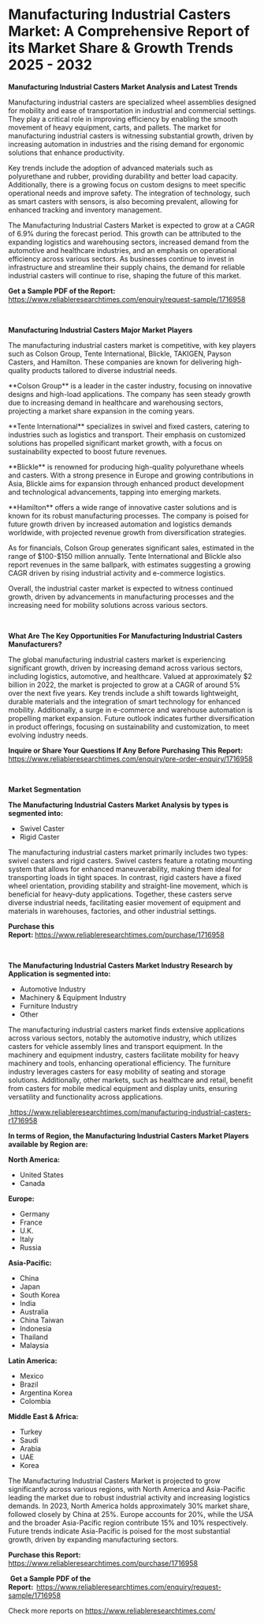 <p><h1>Manufacturing Industrial Casters Market: A Comprehensive Report of its Market Share & Growth Trends 2025 - 2032</h1></p><p><strong>Manufacturing Industrial Casters Market Analysis and Latest Trends</strong></p>
<p><p>Manufacturing industrial casters are specialized wheel assemblies designed for mobility and ease of transportation in industrial and commercial settings. They play a critical role in improving efficiency by enabling the smooth movement of heavy equipment, carts, and pallets. The market for manufacturing industrial casters is witnessing substantial growth, driven by increasing automation in industries and the rising demand for ergonomic solutions that enhance productivity.</p><p>Key trends include the adoption of advanced materials such as polyurethane and rubber, providing durability and better load capacity. Additionally, there is a growing focus on custom designs to meet specific operational needs and improve safety. The integration of technology, such as smart casters with sensors, is also becoming prevalent, allowing for enhanced tracking and inventory management.</p><p>The Manufacturing Industrial Casters Market is expected to grow at a CAGR of 6.9% during the forecast period. This growth can be attributed to the expanding logistics and warehousing sectors, increased demand from the automotive and healthcare industries, and an emphasis on operational efficiency across various sectors. As businesses continue to invest in infrastructure and streamline their supply chains, the demand for reliable industrial casters will continue to rise, shaping the future of this market.</p></p>
<p><strong>Get a Sample PDF of the Report:&nbsp;</strong> <a href="https://www.reliableresearchtimes.com/enquiry/request-sample/1716958?utm_campaign=2891&utm_medium=2&utm_source=Github&utm_content=ia&utm_term=25032025&utm_id=manufacturing-industrial-casters">https://www.reliableresearchtimes.com/enquiry/request-sample/1716958</a></p>
<p>&nbsp;</p>
<p><strong>Manufacturing Industrial Casters Major Market Players</strong></p>
<p><p>The manufacturing industrial casters market is competitive, with key players such as Colson Group, Tente International, Blickle, TAKIGEN, Payson Casters, and Hamilton. These companies are known for delivering high-quality products tailored to diverse industrial needs.</p><p>**Colson Group** is a leader in the caster industry, focusing on innovative designs and high-load applications. The company has seen steady growth due to increasing demand in healthcare and warehousing sectors, projecting a market share expansion in the coming years.</p><p>**Tente International** specializes in swivel and fixed casters, catering to industries such as logistics and transport. Their emphasis on customized solutions has propelled significant market growth, with a focus on sustainability expected to boost future revenues.</p><p>**Blickle** is renowned for producing high-quality polyurethane wheels and casters. With a strong presence in Europe and growing contributions in Asia, Blickle aims for expansion through enhanced product development and technological advancements, tapping into emerging markets.</p><p>**Hamilton** offers a wide range of innovative caster solutions and is known for its robust manufacturing processes. The company is poised for future growth driven by increased automation and logistics demands worldwide, with projected revenue growth from diversification strategies.</p><p>As for financials, Colson Group generates significant sales, estimated in the range of $100-$150 million annually. Tente International and Blickle also report revenues in the same ballpark, with estimates suggesting a growing CAGR driven by rising industrial activity and e-commerce logistics.</p><p>Overall, the industrial caster market is expected to witness continued growth, driven by advancements in manufacturing processes and the increasing need for mobility solutions across various sectors.</p></p>
<p>&nbsp;</p>
<p><strong>What Are The Key Opportunities For Manufacturing Industrial Casters Manufacturers?</strong></p>
<p><p>The global manufacturing industrial casters market is experiencing significant growth, driven by increasing demand across various sectors, including logistics, automotive, and healthcare. Valued at approximately $2 billion in 2022, the market is projected to grow at a CAGR of around 5% over the next five years. Key trends include a shift towards lightweight, durable materials and the integration of smart technology for enhanced mobility. Additionally, a surge in e-commerce and warehouse automation is propelling market expansion. Future outlook indicates further diversification in product offerings, focusing on sustainability and customization, to meet evolving industry needs.</p></p>
<p><strong>Inquire or Share Your Questions If Any Before Purchasing This Report:</strong> <a href="https://www.reliableresearchtimes.com/enquiry/pre-order-enquiry/1716958?utm_campaign=2891&utm_medium=2&utm_source=Github&utm_content=ia&utm_term=25032025&utm_id=manufacturing-industrial-casters">https://www.reliableresearchtimes.com/enquiry/pre-order-enquiry/1716958</a></p>
<p>&nbsp;</p>
<p><strong>Market Segmentation</strong></p>
<p><strong>The Manufacturing Industrial Casters Market Analysis by types is segmented into:</strong></p>
<p><ul><li>Swivel Caster</li><li>Rigid Caster</li></ul></p>
<p><p>The manufacturing industrial casters market primarily includes two types: swivel casters and rigid casters. Swivel casters feature a rotating mounting system that allows for enhanced maneuverability, making them ideal for transporting loads in tight spaces. In contrast, rigid casters have a fixed wheel orientation, providing stability and straight-line movement, which is beneficial for heavy-duty applications. Together, these casters serve diverse industrial needs, facilitating easier movement of equipment and materials in warehouses, factories, and other industrial settings.</p></p>
<p><strong>Purchase this Report:&nbsp;</strong><a href="https://www.reliableresearchtimes.com/purchase/1716958?utm_campaign=2891&utm_medium=2&utm_source=Github&utm_content=ia&utm_term=25032025&utm_id=manufacturing-industrial-casters">https://www.reliableresearchtimes.com/purchase/1716958</a></p>
<p>&nbsp;</p>
<p><strong>The Manufacturing Industrial Casters Market Industry Research by Application is segmented into:</strong></p>
<p><ul><li>Automotive Industry</li><li>Machinery & Equipment Industry</li><li>Furniture Industry</li><li>Other</li></ul></p>
<p><p>The manufacturing industrial casters market finds extensive applications across various sectors, notably the automotive industry, which utilizes casters for vehicle assembly lines and transport equipment. In the machinery and equipment industry, casters facilitate mobility for heavy machinery and tools, enhancing operational efficiency. The furniture industry leverages casters for easy mobility of seating and storage solutions. Additionally, other markets, such as healthcare and retail, benefit from casters for mobile medical equipment and display units, ensuring versatility and functionality across applications.</p></p>
<p><a href="https://www.reliableresearchtimes.com/manufacturing-industrial-casters-r1716958?utm_campaign=2891&utm_medium=2&utm_source=Github&utm_content=ia&utm_term=25032025&utm_id=manufacturing-industrial-casters">&nbsp;https://www.reliableresearchtimes.com/manufacturing-industrial-casters-r1716958</a></p>
<p><strong>In terms of Region, the Manufacturing Industrial Casters Market Players available by Region are:</strong></p>
<p>
    <p> <strong> North America: </strong>
        <ul>
            <li>United States</li>
            <li>Canada</li>
        </ul>
        </p> 
    <p> <strong> Europe: </strong>
        <ul>
            <li>Germany</li>
            <li>France</li>
            <li>U.K.</li>
            <li>Italy</li>
            <li>Russia</li>
        </ul>
        </p> 
    <p> <strong> Asia-Pacific: </strong>
        <ul>
            <li>China</li>
            <li>Japan</li>
            <li>South Korea</li>
            <li>India</li>
            <li>Australia</li>
            <li>China Taiwan</li>
            <li>Indonesia</li>
            <li>Thailand</li>
            <li>Malaysia</li>
        </ul>
        </p> 
    <p> <strong> Latin America: </strong>
        <ul>
            <li>Mexico</li>
            <li>Brazil</li>
            <li>Argentina Korea</li>
            <li>Colombia</li>
        </ul>
        </p> 
    <p> <strong> Middle East & Africa: </strong>
        <ul>
            <li>Turkey</li>
            <li>Saudi</li>
            <li>Arabia</li>
            <li>UAE</li>
            <li>Korea</li>
        </ul>
    </p>
    </p>
<p><p>The Manufacturing Industrial Casters Market is projected to grow significantly across various regions, with North America and Asia-Pacific leading the market due to robust industrial activity and increasing logistics demands. In 2023, North America holds approximately 30% market share, followed closely by China at 25%. Europe accounts for 20%, while the USA and the broader Asia-Pacific region contribute 15% and 10% respectively. Future trends indicate Asia-Pacific is poised for the most substantial growth, driven by expanding manufacturing sectors.</p></p>
<p><strong>Purchase this Report: </strong><a href="https://www.reliableresearchtimes.com/purchase/1716958?utm_campaign=2891&utm_medium=2&utm_source=Github&utm_content=ia&utm_term=25032025&utm_id=manufacturing-industrial-casters">https://www.reliableresearchtimes.com/purchase/1716958</a></p>
<p>&nbsp;<strong>Get a Sample PDF of the Report:&nbsp;&nbsp;</strong><a href="https://www.reliableresearchtimes.com/enquiry/request-sample/1716958?utm_campaign=2891&utm_medium=2&utm_source=Github&utm_content=ia&utm_term=25032025&utm_id=manufacturing-industrial-casters">https://www.reliableresearchtimes.com/enquiry/request-sample/1716958</a></p>
<p><strong></strong></p>
<p>Check more reports on <a href="https://www.reliableresearchtimes.com/?utm_campaign=2891&utm_medium=2&utm_source=Github&utm_content=ia&utm_term=25032025&utm_id=manufacturing-industrial-casters">https://www.reliableresearchtimes.com/</a></p>